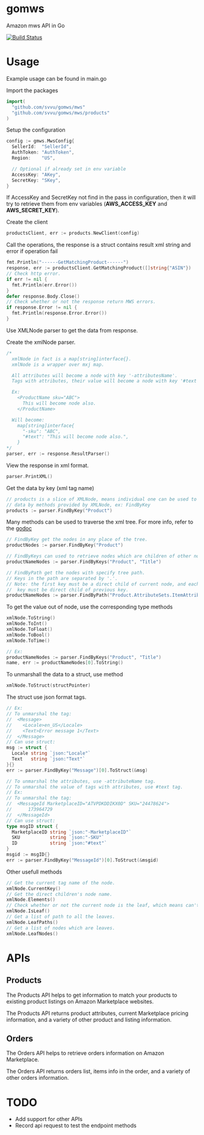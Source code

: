 # gomws
Amazon mws API in Go

[![Build Status](https://travis-ci.org/svvu/gomws.svg?branch=master)](https://travis-ci.org/svvu/gomws)

# Usage
Example usage can be found in main.go

Import the packages
```go
import(
  "github.com/svvu/gomws/mws"
  "github.com/svvu/gomws/mws/products"
)
```
Setup the configuration
```go
config := gmws.MwsConfig{
  SellerId:  "SellerId",
  AuthToken: "AuthToken",
  Region:    "US",

  // Optional if already set in env variable
  AccessKey: "AKey",
  SecretKey: "SKey",
}
```
If AccessKey and SecretKey not find in the pass in configuration, then it will try to retrieve them from env variables (**AWS_ACCESS_KEY** and **AWS_SECRET_KEY**).

Create the client
```go
productsClient, err := products.NewClient(config)
```

Call the operations, the response is a struct contains result xml string and error if operation fail
```go
fmt.Println("------GetMatchingProduct------")
response, err := productsClient.GetMatchingProduct([]string{"ASIN"})
// Check http error.
if err != nil {
  fmt.Println(err.Error())
}
defer response.Body.Close()
// Check whether or not the response return MWS errors.
if response.Error != nil {
  fmt.Println(response.Error.Error())
}
```

Use XMLNode parser to get the data from response.

Create the xmlNode parser.
```go
/*
  xmlNode in fact is a map[string]interface{}.
  xmlNode is a wrapper over mxj map.

  All attributes will become a node with key '-attributesName'.
  Tags with attributes, their value will become a node with key '#text'.

  Ex:
    <ProductName sku="ABC">
      This will become node also.
    </ProductName>

  Will become:
    map[string]interface{
      "-sku": "ABC",
      "#text": "This will become node also.",
    }
*/
parser, err := response.ResultParser()
```
View the response in xml format.
```go
parser.PrintXML()
```
Get the data by key (xml tag name)
```go
// products is a slice of XMLNode, means individual one can be used to retrieve
// data by methods provided by XMLNode, ex: FindByKey
products := parser.FindByKey("Product")
```
Many methods can be used to traverse the xml tree. For more info, refer to the [godoc](https://godoc.org/github.com/svvu/gomws/gmws)
```go
// FindByKey get the nodes in any place of the tree.
productNodes := parser.FindByKey("Product")

// FindByKeys can used to retrieve nodes which are children of other nodes.
productNameNodes := parser.FindByKeys("Product", "Title")

// FindByPath get the nodes with specify tree path.
// Keys in the path are separated by '.'.
// Note: the first key must be a direct child of current node, and each subsequential
//  key must be direct child of previous key.
productNameNodes := parser.FindByPath("Product.AttributeSets.ItemAttributes.Title")
```
To get the value out of node, use the corresponding type methods
```go
xmlNode.ToString()
xmlNode.ToInt()
xmlNode.ToFloat()
xmlNode.ToBool()
xmlNode.ToTime()

// Ex:
productNameNodes := parser.FindByKeys("Product", "Title")
name, err := productNameNodes[0].ToString()
```
To unmarshall the data to a struct, use method
```go
xmlNode.ToStruct(structPointer)
```
The struct use json format tags.
```go
// Ex:
// To unmarshal the tag:
//  <Message>
//    <Locale>en_US</Locale>
//    <Text>Error message 1</Text>
//  </Message>
// Can use struct:
msg := struct {
  Locale string `json:"Locale"`
  Text   string `json:"Text"`
}{}
err := parser.FindByKey("Message")[0].ToStruct(&msg)

// To unmarshal the attributes, use -attributeName tag.
// To unmarshal the value of tags with attributes, use #text tag.
// Ex:
// To unmarshal the tag:
//  <MessageId MarketplaceID="ATVPDKDDIKX0D" SKU="24478624">
//		173964729
//  </MessageId>
// Can use struct:
type msgID struct {
  MarketplaceID string `json:"-MarketplaceID"`
  SKU           string `json:"-SKU"`
  ID            string `json:"#text"`
}
msgid := msgID{}
err := parser.FindByKey("MessageId")[0].ToStruct(&msgid)
```

Other usefull methods
```go
// Get the current tag name of the node.
xmlNode.CurrentKey()
// Get the direct children's node name.
xmlNode.Elements()
// Check whether or not the current node is the leaf, which means can't traverse deeper.
xmlNode.IsLeaf()
// Get a list of path to all the leaves.
xmlNode.LeafPaths()
// Get a list of nodes which are leaves.
xmlNode.LeafNodes()
```

# APIs

## Products
The Products API helps to get information to match your products to existing product listings on Amazon Marketplace websites.

The Products API returns product attributes, current Marketplace pricing information, and a variety of other product and listing information.

## Orders
The Orders API helps to retrieve orders information on Amazon Marketplace.

The Orders API returns orders list, items info in the order, and a variety of other orders information.

# TODO
* Add support for other APIs
* Record api request to test the endpoint methods

